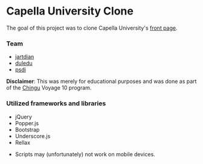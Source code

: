 # Capella University Clone
The goal of this project was to clone Capella University's [front page](https://www.capella.edu/).

### Team
- [jartdian](https://github.com/jartdian)
- [duledu](https://github.com/duledu)
- [psdi](https://github.com/psdi)

**Disclaimer**: This was merely for educational purposes and was done as part of the
[Chingu](https://chingu.io/) Voyage 10 program.

### Utilized frameworks and libraries
- jQuery
- Popper.js
- Bootstrap
- Underscore.js
- Rellax

* Scripts may (unfortunately) not work on mobile devices.